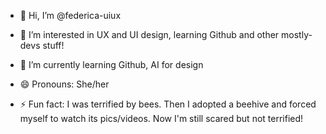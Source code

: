 - 👋 Hi, I’m @federica-uiux
- 👀 I’m interested in UX and UI design, learning Github and other mostly-devs stuff!
- 🌱 I’m currently learning Github, AI for design


- 😄 Pronouns: She/her
- ⚡ Fun fact: I was terrified by bees. Then I adopted a beehive and forced myself to watch its pics/videos. Now I'm still scared but not terrified!

<!---
federica-uiux/federica-uiux is a ✨ special ✨ repository because its `README.md` (this file) appears on your GitHub profile.
You can click the Preview link to take a look at your changes.
--->
